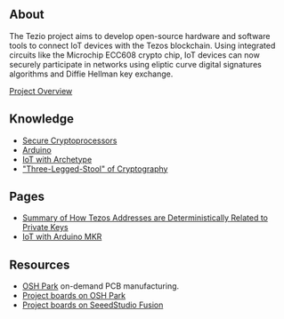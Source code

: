 ## About

The Tezio project aims to develop open-source hardware and software tools to connect IoT devices with the Tezos blockchain. Using integrated circuits like the Microchip ECC608 crypto chip, IoT devices can now securely participate in networks using eliptic curve digital signatures algorithms and Diffie Hellman key exchange. 

[Project Overview](project_overview.md)

## Knowledge

* [Secure Cryptoprocessors](https://en.wikipedia.org/wiki/Secure_cryptoprocessor)
* [Arduino](https://arduino.cc)
* [IoT with Archetype](https://docs.archetype-lang.org/contract-library/iot/switch)
* ["Three-Legged-Stool" of Cryptography](https://ww1.microchip.com/downloads/en/DeviceDoc/Atmel-8972-CryptoAuth-3-Legged-Stool-Article.pdf)

## Pages

* [Summary of How Tezos Addresses are Deterministically Related to Private Keys](tezos_crypto_intro.md)
* [IoT with Arduino MKR](arduino_iot.md)

## Resources
* [OSH Park](https://oshpark.com/) on-demand PCB manufacturing.
* [Project boards on OSH Park](https://oshpark.com/profiles/AetherBot)
* [Project boards on SeeedStudio Fusion](https://www.seeedstudio.com/Langstroth-Bee-Hive-Deep-Frame-Foundation-g-1102593)
